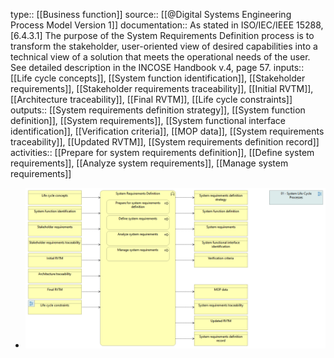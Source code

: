 type:: [[Business function]]
source:: [[@Digital Systems Engineering Process Model Version 1]]
documentation:: As stated in ISO/IEC/IEEE 15288, [6.4.3.1] The purpose of the System Requirements Definition process is to transform the stakeholder, user-oriented view of desired capabilities into a technical view of a solution that meets the operational needs of the user.  See detailed description in the INCOSE Handbook v.4, page 57.
inputs:: [[Life cycle concepts]], [[System function identification]], [[Stakeholder requirements]], [[Stakeholder requirements traceability]], [[Initial RVTM]], [[Architecture traceability]], [[Final RVTM]], [[Life cycle constraints]]
outputs:: [[System requirements definition strategy]], [[System function definition]], [[System requirements]], [[System functional interface identification]], [[Verification criteria]], [[MOP data]], [[System requirements traceability]], [[Updated RVTM]], [[System requirements definition record]]
activities:: [[Prepare for system requirements definition]], [[Define system requirements]], [[Analyze system requirements]], [[Manage system requirements]]

- ![image.png](../assets/image_1689426307900_0.png)